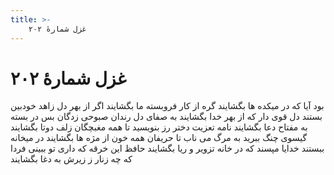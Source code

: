 ```yaml
---
title: >-
    غزل شمارهٔ ۲۰۲
---
```

# غزل شمارهٔ ۲۰۲

بود آیا که در میکده ها بگشایند
گره از کار فروبسته ما بگشایند
اگر از بهر دل زاهد خودبین بستند
دل قوی دار که از بهر خدا بگشایند
به صفای دل رندان صبوحی زدگان
بس در بسته به مفتاح دعا بگشایند
نامه تعزیت دختر رز بنویسید
تا همه مغبچگان زلف دوتا بگشایند
گیسوی چنگ ببرید به مرگ می ناب
تا حریفان همه خون از مژه ها بگشایند
در میخانه ببستند خدایا مپسند
که در خانه تزویر و ریا بگشایند
حافظ این خرقه که داری تو ببینی فردا
که چه زنار ز زیرش به دغا بگشایند
